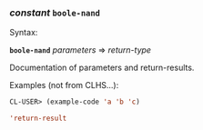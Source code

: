 ### <em>constant</em> <strong>`boole-nand`</strong>

Syntax:

<strong>`boole-nand`</strong> <em>parameters</em> => <em>return-type</em>

Documentation of parameters and return-results.

Examples (not from CLHS...):

```lisp
CL-USER> (example-code 'a 'b 'c)

'return-result
```
